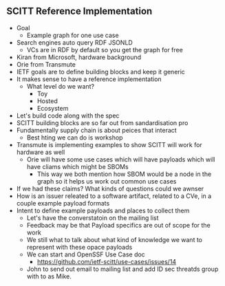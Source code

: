 ## SCITT Reference Implementation

- Goal
  - Example graph for one use case
- Search engines auto query RDF JSONLD
  - VCs are in RDF by default so you get the graph for free
- Kiran from Microsoft, hardware background
- Orie from Transmute
- IETF goals are to define building blocks and keep it generic
- It makes sense to have a reference implementation
  - What level do we want?
    - Toy
    - Hosted
    - Ecosystem
- Let's build code along with the spec
- SCITT building blocks are so far out from sandardisation pro
- Fundamentally supply chain is about peices that interact
  - Best hting we can do is workshop
- Transmute is implementing examples to show SCITT will work for hardware as well
  - Orie will have some use cases which will have payloads which will have cliams which might be SBOMs
    - This way we both mention how SBOM would be a node in the graph so it helps us work out common use cases
- If we had these claims? What kinds of questions could we awnser
- How is an issuer releated to a software artifact, related to a CVe, in a couple example payload formats
- Intent to define example payloads and places to collect them
  - Let's have the converstatoin on the mailing list
  - Feedback may be that Payload specifics are out of scope for the work
  - We still what to talk about what kind of knowledge we want to represent with these opace payloads
  - We can start and OpenSSF Use Case doc
    - https://github.com/ietf-scitt/use-cases/issues/14
  - John to send out email to mailing list and add ID sec threatds group with to as Mike.